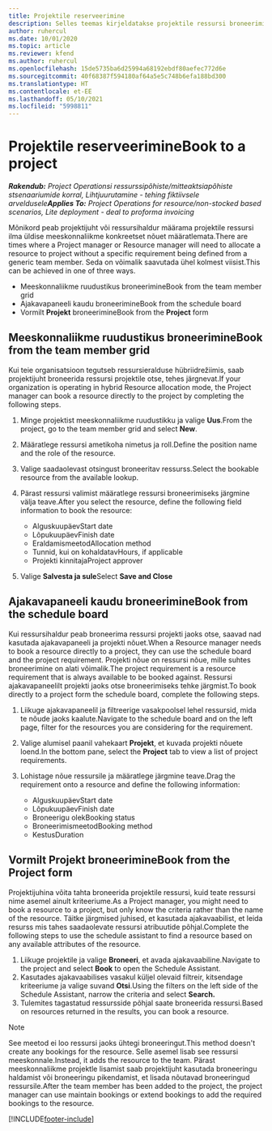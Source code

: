 ```yaml
---
title: Projektile reserveerimine
description: Selles teemas kirjeldatakse projektile ressursi broneerimist.
author: ruhercul
ms.date: 10/01/2020
ms.topic: article
ms.reviewer: kfend
ms.author: ruhercul
ms.openlocfilehash: 15de5735ba6d25994a68192ebdf80aefec772d6e
ms.sourcegitcommit: 40f68387f594180af64a5e5c748b6efa188bd300
ms.translationtype: HT
ms.contentlocale: et-EE
ms.lasthandoff: 05/10/2021
ms.locfileid: "5998811"
---
```

# <a name="book-to-a-project"></a><span data-ttu-id="4c033-103">Projektile reserveerimine</span><span class="sxs-lookup"><span data-stu-id="4c033-103">Book to a project</span></span>

<span data-ttu-id="4c033-104">_**Rakendub:** Project Operationsi ressurssipõhiste/mitteaktsiapõhiste stsenaariumide korral,  Lihtjuurutamine - tehing fiktiivsele arveldusele_</span><span class="sxs-lookup"><span data-stu-id="4c033-104">_**Applies To:** Project Operations for resource/non-stocked based scenarios, Lite deployment - deal to proforma invoicing_</span></span>

<span data-ttu-id="4c033-105">Mõnikord peab projektijuht või ressursihaldur määrama projektile ressursi ilma üldise meeskonnaliikme konkreetset nõuet määratlemata.</span><span class="sxs-lookup"><span data-stu-id="4c033-105">There are times where a Project manager or Resource manager will need to allocate a resource to project without a specific requirement being defined from a generic team member.</span></span> <span data-ttu-id="4c033-106">Seda on võimalik saavutada ühel kolmest viisist.</span><span class="sxs-lookup"><span data-stu-id="4c033-106">This can be achieved in one of three ways.</span></span>

- <span data-ttu-id="4c033-107">Meeskonnaliikme ruudustikus broneerimine</span><span class="sxs-lookup"><span data-stu-id="4c033-107">Book from the team member grid</span></span>
- <span data-ttu-id="4c033-108">Ajakavapaneeli kaudu broneerimine</span><span class="sxs-lookup"><span data-stu-id="4c033-108">Book from the schedule board</span></span>
- <span data-ttu-id="4c033-109">Vormilt **Projekt** broneerimine</span><span class="sxs-lookup"><span data-stu-id="4c033-109">Book from the **Project** form</span></span>

## <a name="book-from-the-team-member-grid"></a><span data-ttu-id="4c033-110">Meeskonnaliikme ruudustikus broneerimine</span><span class="sxs-lookup"><span data-stu-id="4c033-110">Book from the team member grid</span></span>

<span data-ttu-id="4c033-111">Kui teie organisatsioon tegutseb ressursieralduse hübriidrežiimis, saab projektijuht broneerida ressursi projektile otse, tehes järgnevat.</span><span class="sxs-lookup"><span data-stu-id="4c033-111">If your organization is operating in hybrid Resource allocation mode, the Project manager can book a resource directly to the project by completing the following steps.</span></span>

1. <span data-ttu-id="4c033-112">Minge projektist meeskonnaliikme ruudustikku ja valige **Uus**.</span><span class="sxs-lookup"><span data-stu-id="4c033-112">From the project, go to the team member grid and select **New**.</span></span>
2. <span data-ttu-id="4c033-113">Määratlege ressursi ametikoha nimetus ja roll.</span><span class="sxs-lookup"><span data-stu-id="4c033-113">Define the position name and the role of the resource.</span></span>
3. <span data-ttu-id="4c033-114">Valige saadaolevast otsingust broneeritav ressurss.</span><span class="sxs-lookup"><span data-stu-id="4c033-114">Select the bookable resource from the available lookup.</span></span>
4. <span data-ttu-id="4c033-115">Pärast ressursi valimist määratlege ressursi broneerimiseks järgmine välja teave.</span><span class="sxs-lookup"><span data-stu-id="4c033-115">After you select the resource, define the following field information to book the resource:</span></span>

    - <span data-ttu-id="4c033-116">Alguskuupäev</span><span class="sxs-lookup"><span data-stu-id="4c033-116">Start date</span></span>
    - <span data-ttu-id="4c033-117">Lõpukuupäev</span><span class="sxs-lookup"><span data-stu-id="4c033-117">Finish date</span></span>
    - <span data-ttu-id="4c033-118">Eraldamismeetod</span><span class="sxs-lookup"><span data-stu-id="4c033-118">Allocation method</span></span>
    - <span data-ttu-id="4c033-119">Tunnid, kui on kohaldatav</span><span class="sxs-lookup"><span data-stu-id="4c033-119">Hours, if applicable</span></span>
    - <span data-ttu-id="4c033-120">Projekti kinnitaja</span><span class="sxs-lookup"><span data-stu-id="4c033-120">Project approver</span></span>

6. <span data-ttu-id="4c033-121">Valige **Salvesta ja sule**</span><span class="sxs-lookup"><span data-stu-id="4c033-121">Select **Save and Close**</span></span>

## <a name="book-from-the-schedule-board"></a><span data-ttu-id="4c033-122">Ajakavapaneeli kaudu broneerimine</span><span class="sxs-lookup"><span data-stu-id="4c033-122">Book from the schedule board</span></span>

<span data-ttu-id="4c033-123">Kui ressursihaldur peab broneerima ressursi projekti jaoks otse, saavad nad kasutada ajakavapaneeli ja projekti nõuet.</span><span class="sxs-lookup"><span data-stu-id="4c033-123">When a Resource manager needs to book a resource directly to a project, they can use the schedule board and the project requirement.</span></span> <span data-ttu-id="4c033-124">Projekti nõue on ressursi nõue, mille suhtes broneerimine on alati võimalik.</span><span class="sxs-lookup"><span data-stu-id="4c033-124">The project requirement is a resource requirement that is always available to be booked against.</span></span> <span data-ttu-id="4c033-125">Ressursi ajakavapaneelilt projekti jaoks otse broneerimiseks tehke järgmist.</span><span class="sxs-lookup"><span data-stu-id="4c033-125">To book directly to a project form the schedule board, complete the following steps.</span></span>

1. <span data-ttu-id="4c033-126">Liikuge ajakavapaneelil ja filtreerige vasakpoolsel lehel ressursid, mida te nõude jaoks kaalute.</span><span class="sxs-lookup"><span data-stu-id="4c033-126">Navigate to the schedule board and on the left page, filter for the resources you are considering for the requirement.</span></span>
2. <span data-ttu-id="4c033-127">Valige alumisel paanil vahekaart **Projekt**, et kuvada projekti nõuete loend.</span><span class="sxs-lookup"><span data-stu-id="4c033-127">In the bottom pane, select the **Project** tab to view a list of project requirements.</span></span>
3. <span data-ttu-id="4c033-128">Lohistage nõue ressursile ja määratlege järgmine teave.</span><span class="sxs-lookup"><span data-stu-id="4c033-128">Drag the requirement onto a resource and define the following information:</span></span>

    - <span data-ttu-id="4c033-129">Alguskuupäev</span><span class="sxs-lookup"><span data-stu-id="4c033-129">Start date</span></span>
    - <span data-ttu-id="4c033-130">Lõpukuupäev</span><span class="sxs-lookup"><span data-stu-id="4c033-130">Finish date</span></span>
    - <span data-ttu-id="4c033-131">Broneerigu olek</span><span class="sxs-lookup"><span data-stu-id="4c033-131">Booking status</span></span>
    - <span data-ttu-id="4c033-132">Broneerimismeetod</span><span class="sxs-lookup"><span data-stu-id="4c033-132">Booking method</span></span>
    - <span data-ttu-id="4c033-133">Kestus</span><span class="sxs-lookup"><span data-stu-id="4c033-133">Duration</span></span>

## <a name="book-from-the-project-form"></a><span data-ttu-id="4c033-134">Vormilt Projekt broneerimine</span><span class="sxs-lookup"><span data-stu-id="4c033-134">Book from the Project form</span></span>

<span data-ttu-id="4c033-135">Projektijuhina võita tahta broneerida projektile ressursi, kuid teate ressursi nime asemel ainult kriteeriume.</span><span class="sxs-lookup"><span data-stu-id="4c033-135">As a Project manager, you might need to book a resource to a project, but only know the criteria rather than the name of the resource.</span></span> <span data-ttu-id="4c033-136">Täitke järgmised juhised, et kasutada ajakavaabilist, et leida resurss mis tahes saadaolevate ressursi atribuutide põhjal.</span><span class="sxs-lookup"><span data-stu-id="4c033-136">Complete the following steps to use the schedule assistant to find a resource based on any available attributes of the resource.</span></span> 

1. <span data-ttu-id="4c033-137">Liikuge projektile ja valige **Broneeri**, et avada ajakavaabiline.</span><span class="sxs-lookup"><span data-stu-id="4c033-137">Navigate to the project and select **Book** to open the Schedule Assistant.</span></span>
2. <span data-ttu-id="4c033-138">Kasutades ajakavaabilises vasakul küljel olevaid filtreir, kitsendage kriteeriume ja valige suvand **Otsi**.</span><span class="sxs-lookup"><span data-stu-id="4c033-138">Using the filters on the left side of the Schedule Assistant, narrow the criteria and select **Search.**</span></span>
3. <span data-ttu-id="4c033-139">Tulemites tagastatud ressursside põhjal saate broneerida ressursi.</span><span class="sxs-lookup"><span data-stu-id="4c033-139">Based on resources returned in the results, you can book a resource.</span></span>

> [!NOTE]
> <span data-ttu-id="4c033-140">See meetod ei loo ressursi jaoks ühtegi broneeringut.</span><span class="sxs-lookup"><span data-stu-id="4c033-140">This method doesn't create any bookings for the resource.</span></span> <span data-ttu-id="4c033-141">Selle asemel lisab see ressursi meeskonnale.</span><span class="sxs-lookup"><span data-stu-id="4c033-141">Instead, it adds the resource to the team.</span></span> <span data-ttu-id="4c033-142">Pärast meeskonnaliikme projektle lisamist saab projektijuht kasutada broneeringu haldamist või broneeringu pikendamist, et lisada nõutavad broneeringud ressursile.</span><span class="sxs-lookup"><span data-stu-id="4c033-142">After the team member has been added to the project, the project manager can use maintain bookings or extend bookings to add the required bookings to the resource.</span></span>


[!INCLUDE[footer-include](../includes/footer-banner.md)]
